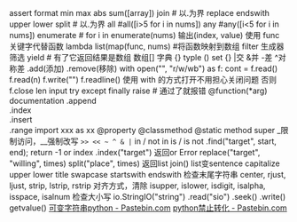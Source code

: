 assert
format
min
max
abs
sum([array])
join   # 以.为界
replace
endswith
upper
lower
split # 以.为界
all  #all([i>5 for i in nums])
any #any([i<5 for i in nums])
enumerate # for i in enumerate(nums) 输出(index, value)
使用 func 关键字代替函数
lambda
list(map(func, nums) #将函数映射到数组
filter 生成器筛选
yield # 有了它返回结果是数组
数组[]
字典 {}
typle ()
set {}  |交 &并 -差 ^对称差 .add(添加) .remove(移除)
with open("", "r/w/wb") as f:           cont = f.read()   f.read(n)          f.write("")     f.readline() 使用 with 的方式打开不用担心关闭问题
否则 f.close 
len
input
try except finally
raise  # 通过了就报错
@function(*arg)          documentation
.append     
.index      
.insert      
.range
import xxx as xx
@property
@classmethod
@static method
super
_限制访问，__强制改写
`>> << ~ ^ & |`
in / not in
is / is not
.find("target", start, end);   return -1 or index
.index("target") 返回or Error
replace("target", "willing", times) 
split("place", times) 返回list
join() list变sentence
capitalize
upper
lower
title
swapcase
startswith
endswith 检查末尾字符串
center, rjust, ljust, strip, lstrip, rstrip 对齐方式，清除
isupper, islower, isdigit, isalpha, isspace, isalnum 检查大小写
io.StringIO("string") .read("sio") .seek() .write() getvalue()
[可变字符串python - Pastebin.com](https://pastebin.com/HM0YwZQH)
[python禁止转化 - Pastebin.com](https://pastebin.com/7LY1zkpi)
                                                                                                                                                                                                                                                                                                                                                                                                                                                                                                                                                                                                                                                                                                                                                                                                                                                                                                                                                                                                                                                                                                                                 
<!--stackedit_data:
eyJoaXN0b3J5IjpbMTAwNTY5MDAxNCwtMTA0NTA5MjYyNCwxOD
g3MTA2NzU3XX0=
-->